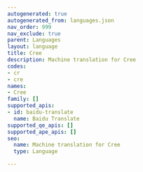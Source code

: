 ```yaml
---
autogenerated: true
autogenerated_from: languages.json
nav_order: 999
nav_exclude: true
parent: Languages
layout: language
title: Cree
description: Machine translation for Cree
codes:
- cr
- cre
names:
- Cree
family: []
supported_apis:
- id: baidu-translate
  name: Baidu Translate
supported_qe_apis: []
supported_ape_apis: []
seo:
  name: Machine translation for Cree
  type: Language

---
```


